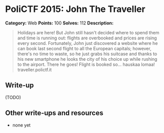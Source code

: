 # PoliCTF 2015: John The Traveller

**Category:** Web
**Points:** 100
**Solves:** 112
**Description:**

> Holidays are here! But John still hasn't decided where to spend them and time is running out: flights are overbooked and prices are rising every second. Fortunately, John just discovered a website where he can book last second flight to all the European capitals; however, there's no time to waste, so he just grabs his suitcase and thanks to his new smartphone he looks the city of his choice up while rushing to the airport. There he goes! Flight is booked so... hauskaa lomaa!
> traveller.polictf.it

## Write-up

(TODO)

## Other write-ups and resources

* none yet
